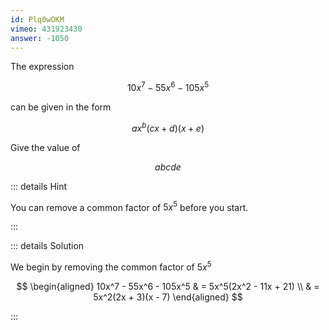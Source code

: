 ```yaml
---
id: Plq0wOKM
vimeo: 431923430
answer: -1050
---
```


The expression

$$
10x^7 - 55x^6 - 105x^5
$$

can be given in the form

$$
ax^b (cx + d)(x + e)
$$

Give the value of

$$
abcde
$$

<AnswerInput :answer="$frontmatter.answer" />

::: details Hint

You can remove a common factor of $5x^5$ before you start.

:::

::: details Solution

We begin by removing the common factor of $5x^5$

$$
\begin{aligned}
10x^7 - 55x^6 - 105x^5
& = 5x^5(2x^2 - 11x + 21) \\
& = 5x^2(2x + 3)(x - 7)
\end{aligned}
$$

:::
